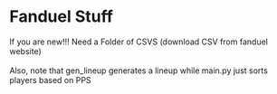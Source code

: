 # Fanduel Stuff

If you are new!!! Need a Folder of CSVS (download CSV from fanduel website) </br>
</br>
Also, note that gen_lineup generates a lineup while main.py just sorts players based on PPS
